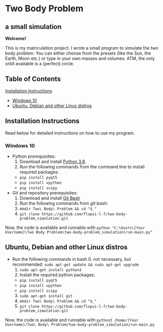 # Two Body Problem
## a small simulation

**Welcome!**

This is my matriculation project. I wrote a small program to simulate the two body problem. You can either choose from the presets (like the Sun, the Earth, Moon etc.) or type in your own masses and volumes. ATM, the only orbit available is a (perfect) circle.

## Table of Contents

[Installation Instructions](#installation)  
- [Windows 10](#win10)  
- [Ubuntu, Debian and other Linux distros](#linux)  

<a name="installation"/>

## Installation Instructions

Read below for detailed instructions on how to use my program.

<a name="win10"/>

### Windows 10

- Python prerequisites:
  1. Download and install [Python 3.8](https://www.python.org/downloads/).
  2. Run the following commands from the command line to install required packages:
    - `pip install pyqt5`
    - `pip install vpython`
    - `pip install scipy`
- Git and repository prerequisites:
  1. Download and install [Git Bash](https://gitforwindows.org/)
  2. Run the following commands from *git bash*:
    1. `mkdir Two\ Body\ Problem && cd "$_"`
    2. `git clone https://github.com/flopsi-l-f/two-body-problem_simulation.git`

Now, the code is available and runnable with `python "C:\Users\[Your Username]\Two Body Problem\two-body-problem_simulation\run-main.py"`

<a name="linux"/>

## Ubuntu, Debian and other Linux distros

- Run the following commands in bash
  0. not necessary, but recommended: `sudo apt-get update && sudo apt-get upgrade`
  1. `sudo apt-get install python3`
  2. Install the required python packages:
    - `pip install pyqt5`
    - `pip install vpython`
    - `pip install scipy`
  3. `sudo apt-get install git`
  4. `mkdir Two\ Body\ Problem && cd "$_"`
  5. `git clone https://github.com/flopsi-l-f/two-body-problem_simulation.git`

Now, the code is available and runnable with `python3 /home/[Your Username]/Two\ Body\ Problem/two-body-problem_simulation/run-main.py`
